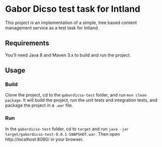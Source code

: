 # Gabor Dicso test task for Intland
This project is an implementation of a simple, tree based content management service as a test task for Intland.
## Requirements
You'll need Java 8 and Maven 3.x to build and run the project.
## Usage
### Build
Clone the project, cd to the `gabordicso-test` folder, and run `mvn clean package`. It will build the project, run the unit tests and integration tests, and package the project in a `.war` file.
### Run
In the `gabordicso-test` folder, cd to `target` and run `java -jar target/gabordicso-test-0.0.1-SNAPSHOT.war`. Then open http://localhost:8080/ in your browser.
